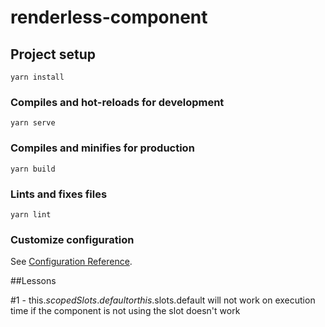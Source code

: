 # renderless-component

## Project setup
```
yarn install
```

### Compiles and hot-reloads for development
```
yarn serve
```

### Compiles and minifies for production
```
yarn build
```

### Lints and fixes files
```
yarn lint
```

### Customize configuration
See [Configuration Reference](https://cli.vuejs.org/config/).


##Lessons

#1 - this.$scopedSlots.default or this.$slots.default will not work on execution time if the component is not using the slot <data-fetcher></data-fetcher> doesn't work

